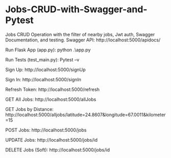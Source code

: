 # Jobs-CRUD-with-Swagger-and-Pytest
Jobs CRUD Operation with the filter of nearby jobs, Jwt auth, Swagger Documentation, and testing.
Swagger API:
http://localhost:5000/apidocs/

Run Flask App (app.py):
python .\app.py

Run Tests (test_main.py):
Pytest –v

Sign Up:
http://localhost:5000/signUp

Sign In:
http://localhost:5000/signIn

Refresh Token:
http://localhost:5000/refresh

GET All Jobs:
http://localhost:5000/allJobs

GET Jobs by Distance:
http://localhost:5000/alljobs/latitude=24.8607&longitude=67.0011&kilometer=15

POST Jobs:
http://localhost:5000/jobs

UPDATE Jobs:
http://localhost:5000/jobs/id

DELETE Jobs (Soft):
http://localhost:5000/jobs/id
